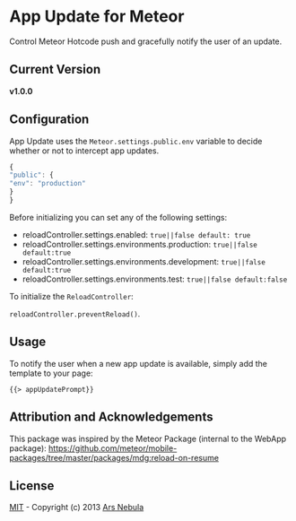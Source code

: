 # App Update for Meteor

Control Meteor Hotcode push and gracefully notify the user of an update.

## Current Version
**v1.0.0**

## Configuration

App Update uses the ``Meteor.settings.public.env`` variable to decide whether or not to intercept app updates. 

```js
{
"public": {
"env": "production"
}
}
```

Before initializing you can set any of the following settings:

* reloadController.settings.enabled: ``true||false default: true``
* reloadController.settings.environments.production: ``true||false default:true``
* reloadController.settings.environments.development: ``true||false default:true``
* reloadController.settings.environments.test: ``true||false default:false``

To initialize the ``ReloadController``:

``reloadController.preventReload()``.

## Usage

To notify the user when a new app update is available, simply add the template to your page:

``{{> appUpdatePrompt}}``

## Attribution and Acknowledgements

This package was inspired by the Meteor Package (internal to the WebApp package):
https://github.com/meteor/mobile-packages/tree/master/packages/mdg:reload-on-resume

## License

[MIT](http://choosealicense.com/licenses/mit/) -
Copyright (c) 2013 [Ars Nebula](http://www.arsnebula.com)

